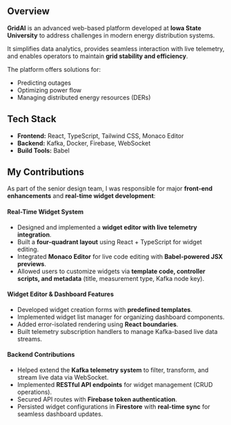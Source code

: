 ## Overview

**GridAI** is an advanced web-based platform developed at **Iowa State University** to address challenges in modern energy distribution systems.  

It simplifies data analytics, provides seamless interaction with live telemetry, and enables operators to maintain **grid stability and efficiency**.

The platform offers solutions for:
- Predicting outages  
- Optimizing power flow  
- Managing distributed energy resources (DERs)  

## Tech Stack
- **Frontend:** React, TypeScript, Tailwind CSS, Monaco Editor  
- **Backend:** Kafka, Docker, Firebase, WebSocket  
- **Build Tools:** Babel  

## My Contributions
As part of the senior design team, I was responsible for major **front-end enhancements** and **real-time widget development**:

#### Real-Time Widget System
- Designed and implemented a **widget editor with live telemetry integration**.  
- Built a **four-quadrant layout** using React + TypeScript for widget editing.  
- Integrated **Monaco Editor** for live code editing with **Babel-powered JSX previews**.  
- Allowed users to customize widgets via **template code, controller scripts, and metadata** (title, measurement type, Kafka node key).

#### Widget Editor & Dashboard Features
- Developed widget creation forms with **predefined templates**.  
- Implemented widget list manager for organizing dashboard components.  
- Added error-isolated rendering using **React boundaries**.  
- Built telemetry subscription handlers to manage Kafka-based live data streams.  

#### Backend Contributions
- Helped extend the **Kafka telemetry system** to filter, transform, and stream live data via WebSocket.  
- Implemented **RESTful API endpoints** for widget management (CRUD operations).  
- Secured API routes with **Firebase token authentication**.  
- Persisted widget configurations in **Firestore** with **real-time sync** for seamless dashboard updates.  

